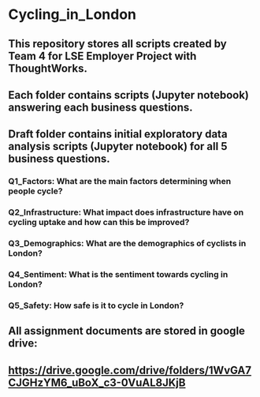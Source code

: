 # Cycling_in_London
## This repository stores all scripts created by Team 4 for LSE Employer Project with ThoughtWorks.

## Each folder contains scripts (Jupyter notebook) answering each business questions.
## Draft folder contains initial exploratory data analysis scripts (Jupyter notebook) for all 5 business questions.
### Q1_Factors: What are the main factors determining when people cycle?
### Q2_Infrastructure: What impact does infrastructure have on cycling uptake and how can this be improved?
### Q3_Demographics: What are the demographics of cyclists in London?
### Q4_Sentiment: What is the sentiment towards cycling in London?
### Q5_Safety: How safe is it to cycle in London?

## All assignment documents are stored in google drive:
## https://drive.google.com/drive/folders/1WvGA7CJGHzYM6_uBoX_c3-0VuAL8JKjB
